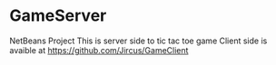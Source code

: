# GameServer
NetBeans Project
This is server side to tic tac toe game
Client side is avaible at https://github.com/Jircus/GameClient
